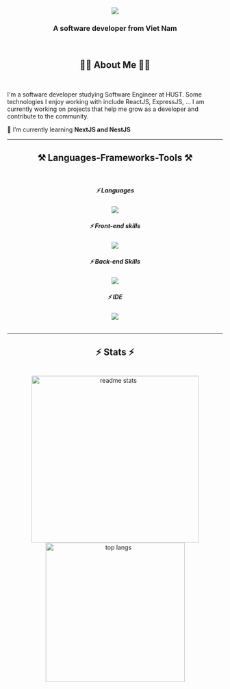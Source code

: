 <h1 align="center">
    <img src="https://readme-typing-svg.herokuapp.com/?font=Righteous&size=35&center=true&vCenter=true&width=500&height=70&duration=4000&lines=Hi+👋;+I'm+ZeinosNSB;" />
</h1>

<h3 align="center">A software developer from Viet Nam</h3>

<br/>

<div>
  <h2 align="center">👨‍💻 About Me 👨‍💻</h2>
  <br>
  <p>
    I'm a software developer studying Software Engineer at HUST. Some technologies I enjoy working with include ReactJS, ExpressJS, ... I am currently working on projects that help me grow as a developer and contribute to the community.
  </p>

🌱 I’m currently learning **NextJS and NestJS**

 </div>

<div align="center"> 

</div>

 <hr/>

<h2 align="center">⚒️ Languages-Frameworks-Tools ⚒️</h2>
<br/>
<div align="center">
    <h5>⚡ Languages</h5>
    <img src="https://skillicons.dev/icons?i=html,css,javascript,typescript,java,cpp" />
    <h5>⚡ Front-end skills</h5>
    <img src="https://skillicons.dev/icons?i=react,nextjs,threejs,tailwind,redux,styledcomponents" />
    <h5>⚡ Back-end Skills</h5>
    <img src="https://skillicons.dev/icons?i=nest,express,redis,mysql,mongodb,firebase,prisma,rabbitmq,elasticsearch,grafana,prometheus" /><br>
    <h5>⚡ IDE</h5>
    <img src="https://skillicons.dev/icons?i=webstorm,idea,vim" /><br>
</div>

<br/>

<hr/>

<h2 align="center">⚡ Stats ⚡</h2>
<br>

<div align=center>
  <img width=390 src="https://github-readme-stats.vercel.app/api?username=ZeinosNSB&count_private=true&show_icons=true&theme=nightowl&rank_icon=github&border_radius=10" alt="readme stats" />
  <br/>
  <img width=325 align="center" src="https://github-readme-stats.vercel.app/api/top-langs/?username=ZeinosNSB&hide=HTML&langs_count=8&layout=compact&theme=react&border_radius=10&size_weight=0.5&count_weight=0.5&exclude_repo=github-readme-stats" alt="top langs" />
</div>
<br/>
